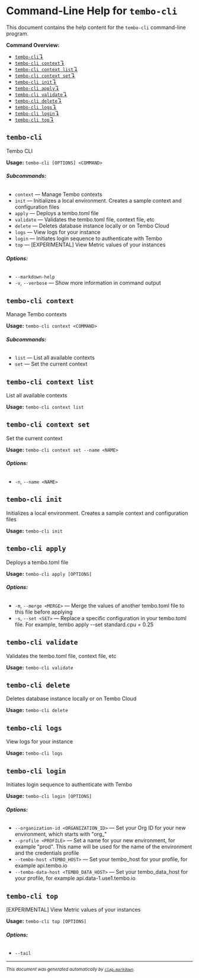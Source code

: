 # Command-Line Help for `tembo-cli`

This document contains the help content for the `tembo-cli` command-line program.

**Command Overview:**

* [`tembo-cli`↴](#tembo-cli)
* [`tembo-cli context`↴](#tembo-cli-context)
* [`tembo-cli context list`↴](#tembo-cli-context-list)
* [`tembo-cli context set`↴](#tembo-cli-context-set)
* [`tembo-cli init`↴](#tembo-cli-init)
* [`tembo-cli apply`↴](#tembo-cli-apply)
* [`tembo-cli validate`↴](#tembo-cli-validate)
* [`tembo-cli delete`↴](#tembo-cli-delete)
* [`tembo-cli logs`↴](#tembo-cli-logs)
* [`tembo-cli login`↴](#tembo-cli-login)
* [`tembo-cli top`↴](#tembo-cli-top)

## `tembo-cli`

Tembo CLI

**Usage:** `tembo-cli [OPTIONS] <COMMAND>`

###### **Subcommands:**

* `context` — Manage Tembo contexts
* `init` — Initializes a local environment. Creates a sample context and configuration files
* `apply` — Deploys a tembo.toml file
* `validate` — Validates the tembo.toml file, context file, etc
* `delete` — Deletes database instance locally or on Tembo Cloud
* `logs` — View logs for your instance
* `login` — Initiates login sequence to authenticate with Tembo
* `top` — [EXPERIMENTAL] View Metric values of your instances

###### **Options:**

* `--markdown-help`
* `-v`, `--verbose` — Show more information in command output



## `tembo-cli context`

Manage Tembo contexts

**Usage:** `tembo-cli context <COMMAND>`

###### **Subcommands:**

* `list` — List all available contexts
* `set` — Set the current context



## `tembo-cli context list`

List all available contexts

**Usage:** `tembo-cli context list`



## `tembo-cli context set`

Set the current context

**Usage:** `tembo-cli context set --name <NAME>`

###### **Options:**

* `-n`, `--name <NAME>`



## `tembo-cli init`

Initializes a local environment. Creates a sample context and configuration files

**Usage:** `tembo-cli init`



## `tembo-cli apply`

Deploys a tembo.toml file

**Usage:** `tembo-cli apply [OPTIONS]`

###### **Options:**

* `-m`, `--merge <MERGE>` — Merge the values of another tembo.toml file to this file before applying
* `-s`, `--set <SET>` — Replace a specific configuration in your tembo.toml file. For example, tembo apply --set standard.cpu = 0.25



## `tembo-cli validate`

Validates the tembo.toml file, context file, etc

**Usage:** `tembo-cli validate`



## `tembo-cli delete`

Deletes database instance locally or on Tembo Cloud

**Usage:** `tembo-cli delete`



## `tembo-cli logs`

View logs for your instance

**Usage:** `tembo-cli logs`



## `tembo-cli login`

Initiates login sequence to authenticate with Tembo

**Usage:** `tembo-cli login [OPTIONS]`

###### **Options:**

* `--organization-id <ORGANIZATION_ID>` — Set your Org ID for your new environment, which starts with "org_"
* `--profile <PROFILE>` — Set a name for your new environment, for example "prod". This name will be used for the name of the environment and the credentials profile
* `--tembo-host <TEMBO_HOST>` — Set your tembo_host for your profile, for example api.tembo.io
* `--tembo-data-host <TEMBO_DATA_HOST>` — Set your tembo_data_host for your profile, for example api.data-1.use1.tembo.io



## `tembo-cli top`

[EXPERIMENTAL] View Metric values of your instances

**Usage:** `tembo-cli top [OPTIONS]`

###### **Options:**

* `--tail`



<hr/>

<small><i>
    This document was generated automatically by
    <a href="https://crates.io/crates/clap-markdown"><code>clap-markdown</code></a>.
</i></small>

